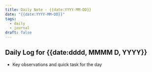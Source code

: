 ```yaml
---
title: Daily Note - {{date:YYYY-MM-DD}}
date: "{{date:YYYY-MM-DD}}"
tags:
  - daily
  - journal
draft: false
---
```


## Daily Log for {{date:dddd, MMMM D, YYYY}}

- Key observations and quick task for the day

